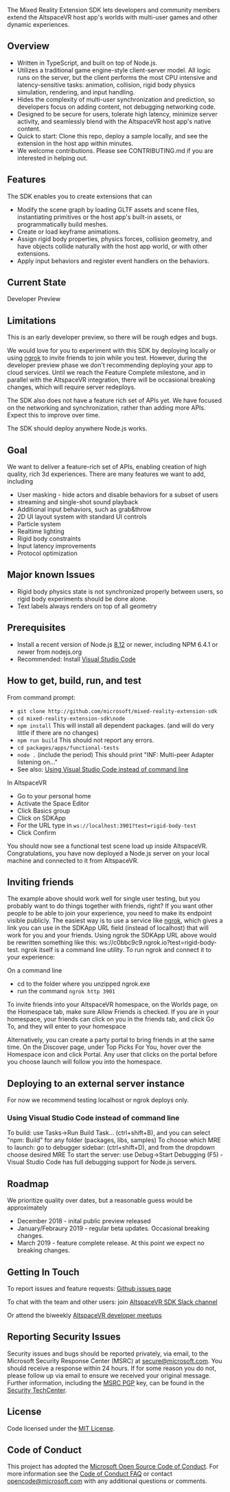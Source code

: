 The Mixed Reality Extension SDK lets developers and community members extend the AltspaceVR host app's worlds with multi-user games and other dynamic experiences.


## Overview
* Written in TypeScript, and built on top of Node.js.
* Utilizes a traditional game engine-style client-server model. All logic runs on the server, but the client performs the most CPU intensive and latency-sensitive tasks: animation, collision, rigid body physics simulation, rendering, and input handling.
* Hides the complexity of multi-user synchronization and prediction, so developers focus on adding content, not debugging networking code.
* Designed to be secure for users, tolerate high latency, minimize server activity, and seamlessly blend with the AltspaceVR host app's native content.
* Quick to start: Clone this repo, deploy a sample locally, and see the extension in the host app within minutes.
* We welcome contributions. Please see CONTRIBUTING.md if you are interested in helping out.


## Features
The SDK enables you to create extensions that can
* Modify the scene graph by loading GLTF assets and scene files, instantiating primitives or the host app's built-in assets, or programmatically build meshes.
* Create or load keyframe animations.
* Assign rigid body properties, physics forces, collision geometry, and have objects collide naturally with the host app world, or with other extensions.
* Apply input behaviors and register event handlers on the behaviors.


## Current State
Developer Preview


## Limitations
This is an early developer preview, so there will be rough edges and bugs.

We would love for you to experiment with this SDK by deploying locally or using [ngrok](https://ngrok.com/) to invite friends to join while you test. However, during the developer preview phase we don't recommending deploying your app to cloud services. Until we reach the Feature Complete milestone, and in parallel with the AltspaceVR integration, there will be occasional breaking changes, which will require server redeploys.

The SDK also does not have a feature rich set of APIs yet. We have focused on the networking and synchronization, rather than adding more APIs. Expect this to improve over time.

The SDK should deploy anywhere Node.js works.


## Goal
We want to deliver a feature-rich set of APIs, enabling creation of high quality, rich 3d experiences. There are many features we want to add, including
* User masking - hide actors and disable behaviors for a subset of users
* streaming and single-shot sound playback
* Additional input behaviors, such as grab&throw
* 2D UI layout system with standard UI controls
* Particle system
* Realtime lighting
* Rigid body constraints
* Input latency improvements
* Protocol optimization



## Major known Issues
* Rigid body physics state is not synchronized properly between users, so rigid body experiments should be done alone.
* Text labels always renders on top of all geometry


## Prerequisites
* Install a recent version of Node.js [8.12](https://nodejs.org/download/release/v8.12.0/) or newer, including NPM 6.4.1 or newer from nodejs.org
* Recommended: Install [Visual Studio Code](https://code.visualstudio.com/)


## How to get, build, run, and test 
From command prompt:
* `git clone http://github.com/microsoft/mixed-reality-extension-sdk`
* `cd mixed-reality-extension-sdk\node`
* `npm install` This will install all dependent packages. (and will do very little if there are no changes)
* `npm run build` This should not report any errors.
* `cd packages/apps/functional-tests`
* `node .` (include the period) This should print "INF: Multi-peer Adapter listening on..."
* See also: [Using Visual Studio Code instead of command line](#using_visual_studio_code_instead_of_command_line)

In AltspaceVR
* Go to your personal home
* Activate the Space Editor
* Click Basics group
* Click on SDKApp
* For the URL type in `ws://localhost:3901?test=rigid-body-test`
* Click Confirm

You should now see a functional test scene load up inside AltspaceVR. Congratulations, you have now deployed a Node.js server on your local machine and connected to it from AltspaceVR.


## Inviting friends
The example above should work well for single user testing, but you probably want to do things together with friends, right?
If you want other people to be able to join your experience, you need to make its endpoint visible publicly. The easiest way is to use a service like [ngrok](https://ngrok.com/), which gives a link you can use in the SDKApp URL field (instead of localhost) that will work for you and your friends. Using ngrok the SDKApp URL above would be rewritten something like this: ws://c0bbc9c9.ngrok.io?test=rigid-body-test. ngrok itself is a command line utility. To run ngrok and connect it to your experience:

On a command line
* cd to the folder where you unzipped ngrok.exe
* run the command `ngrok http 3901`

To invite friends into your AltspaceVR homespace, on the Worlds page, on the Homespace tab, make sure Allow Friends is checked. If you are in your homespace, your friends can click on you in the friends tab, and click Go To, and they will enter to your homespace

Alternatively, you can create a party portal to bring friends in at the same time. On the Discover page, under Top Picks For You, hover over the Homespace icon and click Portal. Any user that clicks on the portal before you choose launch will follow you into the homespace.


## Deploying to an external server instance
For now we recommend testing localhost or ngrok deploys only. 

### Using Visual Studio Code instead of command line
To build: use Tasks->Run Build Task... (ctrl+shift+B), and you can select "npm: Build" for any folder (packages, libs, samples)
To choose which MRE to launch: go to debugger sidebar: (ctrl+shift+D), and from the dropdown choose desired MRE
To start the server: use Debug->Start Debugging (F5) - Visual Studio Code has full debugging support for Node.js servers.


## Roadmap
We prioritize quality over dates, but a reasonable guess would be approximately
* December 2018 - inital public preview released
* January/Febraury 2019 - regular beta updates. Occasional breaking changes.
* March 2019 - feature complete release. At this point we expect no breaking changes.

## Getting In Touch
To report issues and feature requests: [Github issues page](https://github.com/microsoft/mixed-reality-extension-sdk/issues) 

To chat with the team and other users: join [AltspaceVR SDK Slack channel](http://sdk-slackin.altvr.com/)

Or attend the biweekly [AltspaceVR developer meetups](https://account.altvr.com/channels/altspacevr)


## Reporting Security Issues

Security issues and bugs should be reported privately, via email, to the Microsoft Security
Response Center (MSRC) at [secure@microsoft.com](mailto:secure@microsoft.com). You should
receive a response within 24 hours. If for some reason you do not, please follow up via
email to ensure we received your original message. Further information, including the
[MSRC PGP](https://technet.microsoft.com/en-us/security/dn606155) key, can be found in
the [Security TechCenter](https://technet.microsoft.com/en-us/security/default).


## License

Code licensed under the [MIT License](https://github.com/Microsoft/mixed-reality-extension-sdk/blob/master/LICENSE.txt).


## Code of Conduct

This project has adopted the [Microsoft Open Source Code of Conduct](https://opensource.microsoft.com/codeofconduct/).
For more information see the [Code of Conduct FAQ](https://opensource.microsoft.com/codeofconduct/faq/) or
contact [opencode@microsoft.com](mailto:opencode@microsoft.com) with any additional questions or comments.
